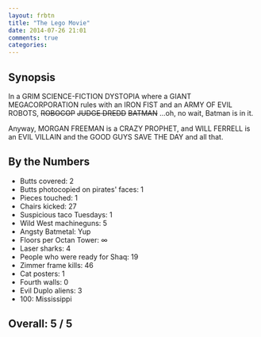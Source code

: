 ```yaml
---
layout: frbtn
title: "The Lego Movie"
date: 2014-07-26 21:01
comments: true
categories: 
---
```


Synopsis
--------

In a GRIM SCIENCE-FICTION DYSTOPIA where a GIANT MEGACORPORATION rules with an IRON FIST and an ARMY OF EVIL ROBOTS, <strike>ROBOCOP</strike> <strike>JUDGE DREDD</strike> <strike>BATMAN</strike> ...oh, no wait, Batman is in it.

Anyway, MORGAN FREEMAN is a CRAZY PROPHET, and WILL FERRELL is an EVIL VILLAIN and the GOOD GUYS SAVE THE DAY and all that.

By the Numbers
--------------

* Butts covered: 2
* Butts photocopied on pirates' faces: 1
* Pieces touched: 1
* Chairs kicked: 27
* Suspicious taco Tuesdays: 1
* Wild West machineguns: 5
* Angsty Batmetal: Yup
* Floors per Octan Tower: &infin;
* Laser sharks: 4
* People who were ready for Shaq: 19
* Zimmer frame kills: 46
* Cat posters: 1
* Fourth walls: 0
* Evil Duplo aliens: 3
* 100: Mississippi

Overall: 5 / 5
--------------
